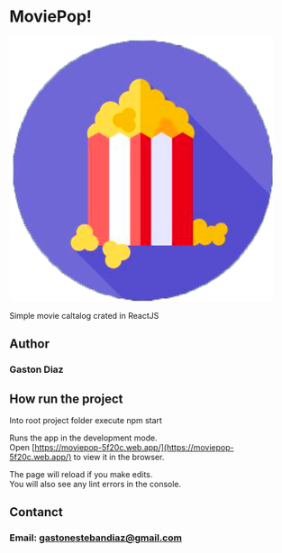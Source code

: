 # MoviePop!
![MoviePop Main Icon](https://github.com/GastonEDiaz/moviepop/blob/master/src/statics/principal.png)

Simple movie caltalog crated in ReactJS

## Author
### Gaston Diaz

## How run the project

Into root project folder execute npm start

Runs the app in the development mode.<br />
Open [https://moviepop-5f20c.web.app/](https://moviepop-5f20c.web.app/) to view it in the browser. 

The page will reload if you make edits.<br />
You will also see any lint errors in the console.

## Contanct
### Email: gastonestebandiaz@gmail.com
